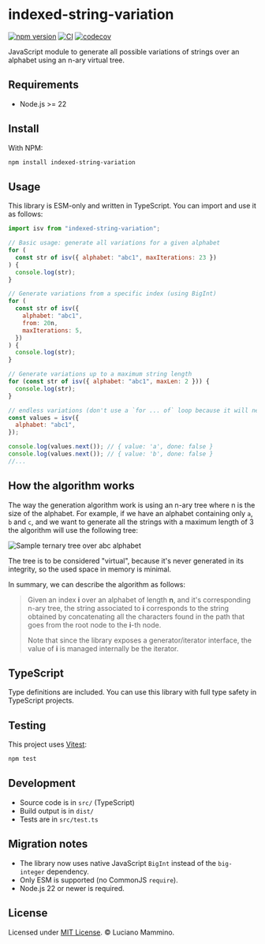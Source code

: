 # indexed-string-variation

[![npm version](https://badge.fury.io/js/indexed-string-variation.svg)](http://badge.fury.io/js/indexed-string-variation)
[![CI](https://github.com/lmammino/indexed-string-variation/actions/workflows/ci.yml/badge.svg)](https://github.com/lmammino/indexed-string-variation/actions/workflows/ci.yml)
[![codecov](https://codecov.io/gh/lmammino/indexed-string-variation/graph/badge.svg?token=4zplgm5bBj)](https://codecov.io/gh/lmammino/indexed-string-variation)

JavaScript module to generate all possible variations of strings over an
alphabet using an n-ary virtual tree.

## Requirements

- Node.js >= 22

## Install

With NPM:

```bash
npm install indexed-string-variation
```

## Usage

This library is ESM-only and written in TypeScript. You can import and use it as
follows:

```js
import isv from "indexed-string-variation";

// Basic usage: generate all variations for a given alphabet
for (
  const str of isv({ alphabet: "abc1", maxIterations: 23 })
) {
  console.log(str);
}

// Generate variations from a specific index (using BigInt)
for (
  const str of isv({
    alphabet: "abc1",
    from: 20n,
    maxIterations: 5,
  })
) {
  console.log(str);
}

// Generate variations up to a maximum string length
for (const str of isv({ alphabet: "abc1", maxLen: 2 })) {
  console.log(str);
}

// endless variations (don't use a `for ... of` loop because it will never end!)
const values = isv({
  alphabet: "abc1",
});

console.log(values.next()); // { value: 'a', done: false }
console.log(values.next()); // { value: 'b', done: false }
//...
```

## How the algorithm works

The way the generation algorithm work is using an n-ary tree where n is the size
of the alphabet. For example, if we have an alphabet containing only `a`, `b`
and `c`, and we want to generate all the strings with a maximum length of 3 the
algorithm will use the following tree:

![Sample ternary tree over abc alphabet](doc/sample_diagram.png)

The tree is to be considered "virtual", because it's never generated in its
integrity, so the used space in memory is minimal.

In summary, we can describe the algorithm as follows:

> Given an index **i** over an alphabet of length **n**, and it's corresponding
> n-ary tree, the string associated to **i** corresponds to the string obtained
> by concatenating all the characters found in the path that goes from the root
> node to the **i**-th node.
>
> Note that since the library exposes a generator/iterator interface, the value
> of **i** is managed internally be the iterator.

## TypeScript

Type definitions are included. You can use this library with full type safety in
TypeScript projects.

## Testing

This project uses [Vitest](https://vitest.dev/):

```bash
npm test
```

## Development

- Source code is in `src/` (TypeScript)
- Build output is in `dist/`
- Tests are in `src/test.ts`

## Migration notes

- The library now uses native JavaScript `BigInt` instead of the `big-integer`
  dependency.
- Only ESM is supported (no CommonJS `require`).
- Node.js 22 or newer is required.

## License

Licensed under [MIT License](LICENSE). © Luciano Mammino.

